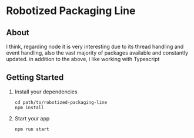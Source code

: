 # Robotized Packaging Line

## About

I think, regarding node it is very interesting due to its thread handling and event handling, also the vast majority of packages available and constantly updated. in addition to the above, i like working with Typescript

## Getting Started

1. Install your dependencies
   ```
   cd path/to/robotized-packaging-line
   npm install
   ```
2. Start your app

   ```
   npm run start
   ```
